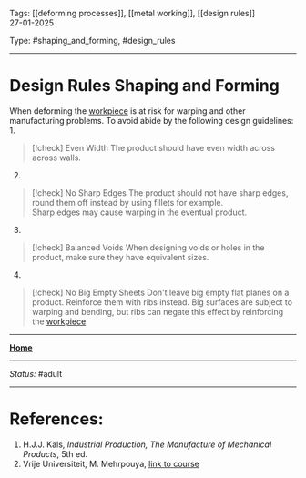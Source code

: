 Tags: [[deforming processes]], [[metal working]], [[design rules]] <br>27-01-2025

Type: #shaping_and_forming, #design_rules

---
# Design Rules Shaping and Forming
When deforming the [workpiece](!%20Manufacturing%20Technologies%20Overview.md#Terms%20and%20Disambiguation) is at risk for warping and other manufacturing problems. To avoid abide by the following design guidelines:
1. 
> [!check] Even Width
> The product should have even width across across walls.

2. 
> [!check] No Sharp Edges
> The product should not have sharp edges, round them off instead by using fillets for example. <br>Sharp edges may cause warping in the eventual product.

3. 
> [!check] Balanced Voids
> When designing voids or holes in the product, make sure they have equivalent sizes. 

4. 
> [!check] No Big Empty Sheets
> Don't leave big empty flat planes on a product. Reinforce them with ribs instead. Big surfaces are subject to warping and bending, but ribs can negate this effect by reinforcing the [workpiece](!%20Manufacturing%20Technologies%20Overview.md#Terms%20and%20Disambiguation).











---
__[Home](!%20Manufacturing%20Technologies%20Overview.md)__

---
_Status:_ #adult

---
# References:

1. H.J.J. Kals, _Industrial Production, The Manufacture of Mechanical Products_, 5th ed.
2. Vrije Universiteit, M. Mehrpouya, [link to course](https://canvas.utwente.nl/courses/15351)